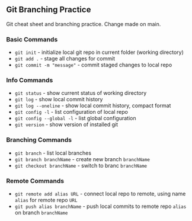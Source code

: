 ## Git Branching Practice

Git cheat sheet and branching practice.
Change made on main.

### Basic Commands
* `git init` - initialize local git repo in current folder (working directory)
* `git add .` - stage all changes for commit
* `git commit -m "message"` - commit staged changes to local repo

### Info Commands
* `git status` - show current status of working directory
* `git log` - show local commit history
* `git log --oneline` - show local commit history, compact format
* `git config -l` - list configuration of local repo
* `git config --global -l` - list global configuration
* `git version` - show version of installed git

### Branching Commands
* `git branch` - list local branches
* `git branch branchName` - create new branch `branchName`
* `git checkout branchName` - switch to branc `branchName`

### Remote Commands
* `git remote add alias URL` - connect local repo to remote, using name `alias` for remote repo `URL`
* `git push alias branchName` - push local commits to remote repo `alias` on branch `branchName`
